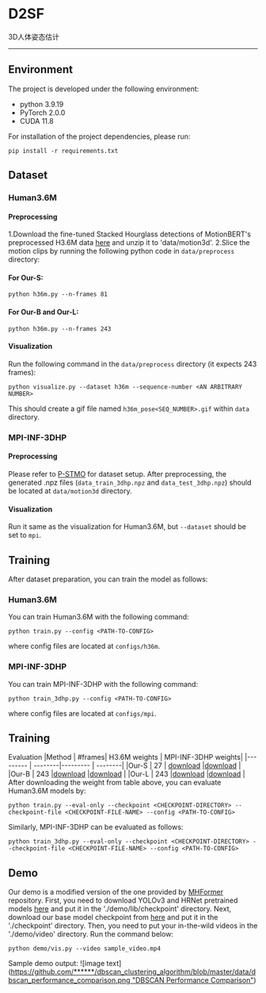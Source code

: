 # D2SF
3D人体姿态估计
****
## Environment
The project is developed under the following environment:
* python 3.9.19
* PyTorch 2.0.0
* CUDA 11.8

For installation of the project dependencies, please run:
```
pip install -r requirements.txt
```
## Dataset
### Human3.6M
#### Preprocessing
1.Download the fine-tuned Stacked Hourglass detections of MotionBERT's preprocessed H3.6M data [here](https://onedrive.live.com/?authkey=%21AMG5RlzJp%2D7yTNw&id=A5438CD242871DF0%21206&cid=A5438CD242871DF0&parId=root&parQt=sharedby&o=OneUp) and unzip it to 'data/motion3d'.
2.Slice the motion clips by running the following python code in `data/preprocess` directory:
#### For Our-S:
```
python h36m.py --n-frames 81
```
#### For Our-B and Our-L:
```
python h36m.py --n-frames 243
```
#### Visualization
Run the following command in the `data/preprocess` directory (it expects 243 frames):
```
python visualize.py --dataset h36m --sequence-number <AN ARBITRARY NUMBER>
```
This should create a gif file named `h36m_pose<SEQ_NUMBER>.gif` within `data` directory.
### MPI-INF-3DHP
#### Preprocessing
Please refer to [P-STMO](https://github.com/paTRICK-swk/P-STMO#mpi-inf-3dhp) for dataset setup. After preprocessing, the generated .npz files (`data_train_3dhp.npz` and `data_test_3dhp.npz`) should be located at `data/motion3d` directory.
#### Visualization
Run it same as the visualization for Human3.6M, but `--dataset` should be set to `mpi`.
## Training
After dataset preparation, you can train the model as follows:
### Human3.6M
You can train Human3.6M with the following command:
```
python train.py --config <PATH-TO-CONFIG>
```
where config files are located at `configs/h36m`. 
### MPI-INF-3DHP
You can train MPI-INF-3DHP with the following command:
```
python train_3dhp.py --config <PATH-TO-CONFIG>
```
where config files are located at `configs/mpi`.
## Training
Evaluation
|Method  | #frames| H3.6M weights  | MPI-INF-3DHP weights|
|--------- | --------|--------- | --------|
|Our-S  | 27 | [download](https://pan.baidu.com/disk/main#/index?category=all&path=%2Fcheckpoint) |[download](https://pan.baidu.com/disk/main#/index?category=all&path=%2Fcheckpoint) |
|Our-B  | 243 |[download](https://pan.baidu.com/disk/main#/index?category=all&path=%2Fcheckpoint) |[download](https://pan.baidu.com/disk/main#/index?category=all&path=%2Fcheckpoint) |
|Our-L  | 243 |[download](https://pan.baidu.com/disk/main#/index?category=all&path=%2Fcheckpoint) |[download](https://pan.baidu.com/disk/main#/index?category=all&path=%2Fcheckpoint) |
After downloading the weight from table above, you can evaluate Human3.6M models by:
```
python train.py --eval-only --checkpoint <CHECKPOINT-DIRECTORY> --checkpoint-file <CHECKPOINT-FILE-NAME> --config <PATH-TO-CONFIG>
```
Similarly, MPI-INF-3DHP can be evaluated as follows:
```
python train_3dhp.py --eval-only --checkpoint <CHECKPOINT-DIRECTORY> --checkpoint-file <CHECKPOINT-FILE-NAME> --config <PATH-TO-CONFIG>
```
## Demo
Our demo is a modified version of the one provided by [MHFormer](https://github.com/Vegetebird/MHFormer) repository. First, you need to download YOLOv3 and HRNet pretrained models [here](https://drive.google.com/drive/folders/1_ENAMOsPM7FXmdYRbkwbFHgzQq_B_NQA) and put it in the './demo/lib/checkpoint' directory. Next, download our base model checkpoint from [here](https://drive.google.com/file/d/1Iii5EwsFFm9_9lKBUPfN8bV5LmfkNUMP/view) and put it in the './checkpoint' directory. Then, you need to put your in-the-wild videos in the './demo/video' directory.
Run the command below:
```
python demo/vis.py --video sample_video.mp4
```
Sample demo output:
![image text]([https://github.com/******/dbscan_clustering_algorithm/blob/master/data/dbscan_performance_comparison.png "DBSCAN Performance Comparison"](https://github.com/Cuinanc/D2SF/blob/main/tinywow_sample_video_80164781.gif))





























